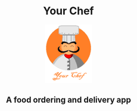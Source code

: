 <h1 align="center">Your Chef</h1>
<p align="center">
  <img width="25%" height="25%" src="assets/images/Your Chef Splash.png">
</p>

<h2 align="center">A food ordering and delivery app</h2>